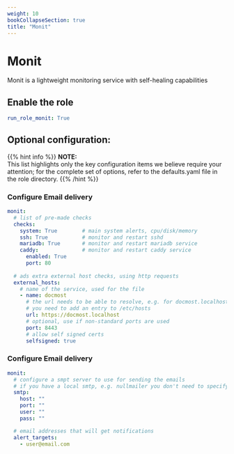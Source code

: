 ```yaml
---
weight: 10
bookCollapseSection: true
title: "Monit"
---
```


# Monit

Monit is a lightweight monitoring service with self-healing capabilities

## Enable the role
``` yaml
run_role_monit: True

```

## Optional configuration: 

{{% hint info %}}
**NOTE:**  
This list highlights only the key configuration items we believe require your attention;
for the complete set of options, refer to the defaults.yaml file in the role directory.
{{% /hint %}}


### Configure Email delivery
```yaml
monit:
  # list of pre-made checks
  checks:
    system: True        # main system alerts, cpu/disk/memory
    ssh: True           # monitor and restart sshd
    mariadb: True       # monitor and restart mariadb service
    caddy:              # monitor and restart caddy service
      enabled: True
      port: 80
      
  # ads extra external host checks, using http requests
  external_hosts:
    # name of the service, used for the file
    - name: docmost
      # the url needs to be able to resolve, e.g. for docmost.localhost,
      # you need to add an entry to /etc/hosts
      url: https://docmost.localhost
      # optional, use if non-standard ports are used
      port: 8443
      # allow self signed certs
      selfsigned: true
```

### Configure Email delivery
```yaml
monit:
  # configure a smpt server to use for sending the emails
  # if you have a local smtp, e.g. nullmailer you don't need to specify again.
  smtp:
    host: ""
    port: ""
    user: ""
    pass: ""

  # email addresses that will get notifications
  alert_targets: 
    - user@email.com

```


